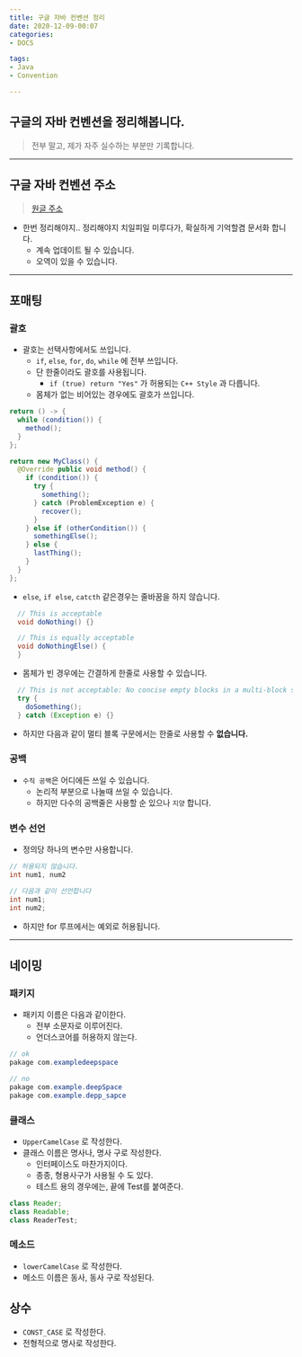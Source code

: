 ```yaml
---
title: 구글 자바 컨벤션 정리
date: 2020-12-09-00:07
categories:
- DOCS

tags:
- Java
- Convention

---
```


## 구글의 자바 컨벤션을 정리해봅니다.
> 전부 말고, 제가 자주 실수하는 부분만 기록합니다.

---

## 구글 자바 컨벤션 주소
> [원글 주소](https://google.github.io/styleguide/javaguide.html)

* 한번 정리해야지.. 정리해야지 치일피일 미루다가, 확실하게 기억할겸 문서화 합니다.
    * 계속 업데이트 될 수 있습니다.
    * 오역이 있을 수 있습니다.

---

## 포매팅

### 괄호
* 괄호는 선택사항에서도 쓰입니다.
    * `if`, `else`, `for`, `do`, `while` 에 전부 쓰입니다.
    * 단 한줄이라도 괄호를 사용됩니다.
        * `if (true) return "Yes"` 가 허용되는 `C++ Style` 과 다릅니다.
    * 몸체가 없는 비어있는 경우에도 괄호가 쓰입니다.

```java
return () -> {
  while (condition()) {
    method();
  }
};

return new MyClass() {
  @Override public void method() {
    if (condition()) {
      try {
        something();
      } catch (ProblemException e) {
        recover();
      }
    } else if (otherCondition()) {
      somethingElse();
    } else {
      lastThing();
    }
  }
};
```
* `else`, `if else`, `catcth` 같은경우는 줄바꿈을 하지 않습니다.


```java
  // This is acceptable
  void doNothing() {}

  // This is equally acceptable
  void doNothingElse() {
  }
```

* 몸체가 빈 경우에는 간결하게 한줄로 사용할 수 있습니다.

```java
  // This is not acceptable: No concise empty blocks in a multi-block statement
  try {
    doSomething();
  } catch (Exception e) {}
```

* 하지만 다음과 같이 멀티 블록 구문에서는 한줄로 사용할 수 **없습니다.**

### 공백
* `수직 공백`은 어디에든 쓰일 수 있습니다.
    * 논리적 부분으로 나눌때 쓰일 수 있습니다.
    * 하지만 다수의 공백줄은 사용할 순 있으나 `지양` 합니다.

### 변수 선언
* 정의당 하나의 변수만 사용합니다.

```java
// 허용되지 않습니다.
int num1, num2 

// 다음과 같이 선언합니다
int num1;
int num2;
```

* 하지만 for 루프에서는 예외로 허용됩니다.

---

## 네이밍


### 패키지
* 패키지 이름은 다음과 같이한다.
    * 전부 소문자로 이루어진다.
    * 언더스코어를 허용하지 않는다.

```java
// ok
pakage com.exampledeepspace

// no
pakage com.example.deepSpace
pakage com.example.depp_sapce
```

### 클래스
* `UpperCamelCase` 로 작성한다.
* 클래스 이름은 명사나, 명사 구로 작성한다.
    * 인터페이스도 마찬가지이다.
    * 종종, 형용사구가 사용될 수 도 있다.
    * 테스트 용의 경우에는, 끝에 Test를 붙여준다.

```java
class Reader;
class Readable;
class ReaderTest;
```

### 메소드
* `lowerCamelCase` 로 작성한다.
* 메소드 이름은 동사, 동사 구로 작성된다.

## 상수
* `CONST_CASE` 로 작성한다.
* 전형적으로 명사로 작성한다.